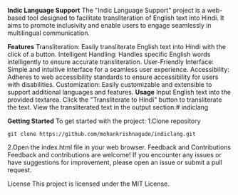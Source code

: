 **Indic Language Support**
The "Indic Language Support" project is a web-based tool designed to facilitate transliteration of English text into Hindi. It aims to promote inclusivity and enable users to engage seamlessly in multilingual communication.

**Features**
Transliteration: Easily transliterate English text into Hindi with the click of a button.
Intelligent Handling: Handles specific English words intelligently to ensure accurate transliteration.
User-Friendly Interface: Simple and intuitive interface for a seamless user experience.
Accessibility: Adheres to web accessibility standards to ensure accessibility for users with disabilities.
Customization: Easily customizable and extensible to support additional languages and features.
**Usage**
Input English text into the provided textarea.
Click the "Transliterate to Hindi" button to transliterate the text.
View the transliterated text in the output section.# indiclang

**Getting Started**
To get started with the project:
1.Clone repository
```
git clone https://github.com/mohankrishnagude/indiclang.git
```
2.Open the index.html file in your web browser.
Feedback and Contributions
Feedback and contributions are welcome! If you encounter any issues or have suggestions for improvement, please open an issue or submit a pull request.

License
This project is licensed under the MIT License.


